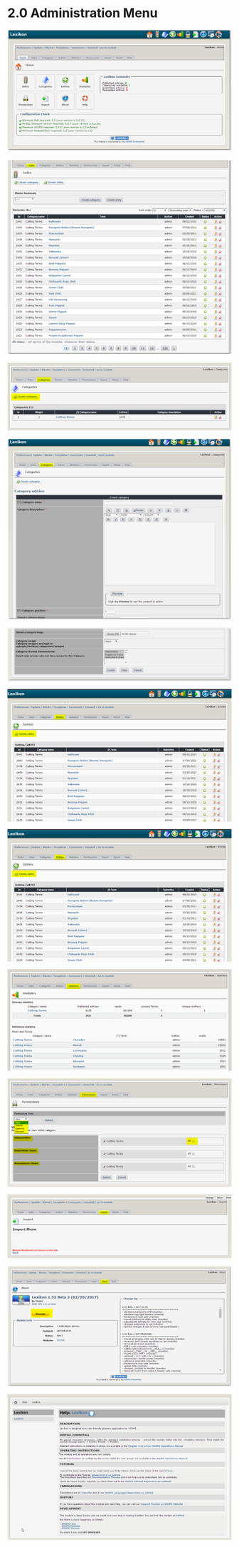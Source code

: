 # 2.0 Administration Menu

![](../assets/image001.png)



![](../assets/img000365.png)




![](../assets/img000374.png)




![](../assets/img000372.png)



![](../assets/img000373.png)


![](../assets/img000375.png)


![](../assets/img000375.png)




![](../assets/img000377.png)




![](../assets/img000378.png)



![](../assets/img000379.png)


![](../assets/img000380.png)


![](../assets/img000381.png)












